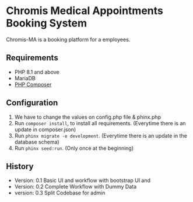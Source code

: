 # Chromis Medical Appointments Booking System

Chromis-MA is a booking platform for a employees.

## Requirements

- PHP 8.1 and above
- MariaDB
- [PHP Composer](https://getcomposer.org/)

## Configuration

1. We have to change the values on config.php file & phinx.php
2. Run `composer install`, to install all requirements. (Everytime there is an update in composer.json)
3. Run `phinx migrate -e development`. (Everytime there is an update in the database schema)
4. Run `phinx seed:run`. (Only once at the beginning)

## History

- Version: 0.1
  Basic UI and  workflow with bootstrap UI and
- Version: 0.2
  Complete Workflow with Dummy Data
- version: 0.3
  Split Codebase for admin
